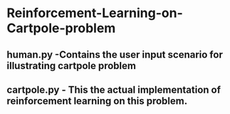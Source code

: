 # Reinforcement-Learning-on-Cartpole-problem

## human.py -Contains the user input scenario for illustrating cartpole problem
## cartpole.py -  This the actual implementation of reinforcement learning on this problem.

